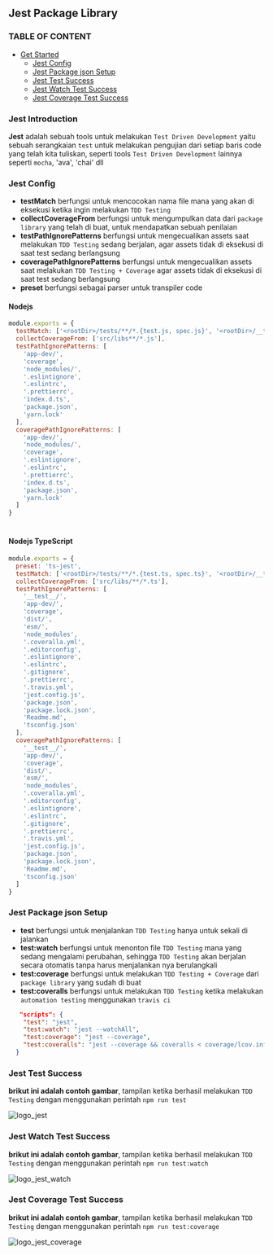 ## Jest Package Library

### TABLE OF CONTENT

- [Get Started](#get-started)
  - [Jest Config](#Jest-Config)
  - [Jest Package json Setup](#Jest-Package-json-Setup)
  - [Jest Test Success](#Jest-Test-Success)
  - [Jest Watch Test Success](#Jest-Watch-Test-Success)
  - [Jest Coverage Test Success](#Jest-Coverage-Test-Success)

### Jest Introduction

**Jest** adalah sebuah tools untuk melakukan `Test Driven Development` yaitu sebuah serangkaian `test` untuk melakukan pengujian dari setiap baris code yang telah kita tuliskan, seperti tools `Test Driven Development` lainnya seperti `mocha`, 'ava', 'chai' dll

### Jest Config

- **testMatch** berfungsi untuk mencocokan nama file mana yang akan di eksekusi ketika ingin melakukan `TDD Testing`
- **collectCoverageFrom** berfungsi untuk mengumpulkan data dari `package library` yang telah di buat, untuk mendapatkan sebuah penilaian
- **testPathIgnorePatterns** berfungsi untuk mengecualikan assets saat melakukan `TDD Testing` sedang berjalan, agar assets tidak di eksekusi di saat test sedang berlangsung
- **coveragePathIgnorePatterns** berfungsi untuk mengecualikan assets saat melakukan `TDD Testing + Coverage` agar assets tidak di eksekusi di saat test sedang berlangsung
- **preset** berfungsi sebagai parser untuk transpiler code

#### Nodejs

```javascript
module.exports = {
  testMatch: ['<rootDir>/tests/**/*.{test.js, spec.js}', '<rootDir>/__tests__/**/*.{test.js, spec.js}'],
  collectCoverageFrom: ['src/libs**/*.js'],
  testPathIgnorePatterns: [
    'app-dev/',
    'coverage',
    'node_modules/',
    '.eslintignore',
    '.eslintrc',
    '.prettierrc',
    'index.d.ts',
    'package.json',
    'yarn.lock'
  ],
  coveragePathIgnorePatterns: [
    'app-dev/',
    'node_modules/',
    'coverage',
    '.eslintignore',
    '.eslintrc',
    '.prettierrc',
    'index.d.ts',
    'package.json',
    'yarn.lock'
  ]
}
```

#

#### Nodejs TypeScript

```javascript
module.exports = {
  preset: 'ts-jest',
  testMatch: ['<rootDir>/tests/**/*.{test.ts, spec.ts}', '<rootDir>/__tests__/**/*.{test.ts, spec.ts}'],
  collectCoverageFrom: ['src/libs/**/*.ts'],
  testPathIgnorePatterns: [
    '__test__/',
    'app-dev/',
    'coverage',
    'dist/',
    'esm/',
    'node_modules',
    '.coveralla.yml',
    '.editorconfig',
    '.eslintignore',
    '.eslintrc',
    '.gitignore',
    '.prettierrc',
    '.travis.yml',
    'jest.config.js',
    'package.json',
    'package.lock.json',
    'Readme.md',
    'tsconfig.json'
  ],
  coveragePathIgnorePatterns: [
    '__test__/',
    'app-dev/',
    'coverage',
    'dist/',
    'esm/',
    'node_modules',
    '.coveralla.yml',
    '.editorconfig',
    '.eslintignore',
    '.eslintrc',
    '.gitignore',
    '.prettierrc',
    '.travis.yml',
    'jest.config.js',
    'package.json',
    'package.lock.json',
    'Readme.md',
    'tsconfig.json'
  ]
}
```

### Jest Package json Setup

- **test** berfungsi untuk menjalankan `TDD Testing` hanya untuk sekali di jalankan
- **test:watch** berfungsi untuk menonton file `TDD Testing` mana yang sedang mengalami perubahan, sehingga `TDD Testing` akan berjalan secara otomatis tanpa harus menjalankan nya berulangkali
- **test:coverage** berfungsi untuk melakukan `TDD Testing + Coverage` dari `package library` yang sudah di buat
- **test:coveralls** berfungsi untuk melakukan `TDD Testing` ketika melakukan `automation testing` menggunakan `travis ci`

```json
   "scripts": {
    "test": "jest",
    "test:watch": "jest --watchAll",
    "test:coverage": "jest --coverage",
    "test:coveralls": "jest --coverage && coveralls < coverage/lcov.info"
  }
```

### Jest Test Success

**brikut ini adalah contoh gambar**, tampilan ketika berhasil melakukan `TDD Testing` dengan menggunakan perintah `npm run test`

<img src="https://imgur.com/XUr4SIW.png" alt="logo_jest"/>

### Jest Watch Test Success

**brikut ini adalah contoh gambar**, tampilan ketika berhasil melakukan `TDD Testing` dengan menggunakan perintah `npm run test:watch`

<img src="https://i.imgur.com/KRDOJBA.png" alt="logo_jest_watch"/>

### Jest Coverage Test Success

**brikut ini adalah contoh gambar**, tampilan ketika berhasil melakukan `TDD Testing` dengan menggunakan perintah `npm run test:coverage`

<img src="https://i.imgur.com/iVmNIg1.png" alt="logo_jest_coverage"/>
